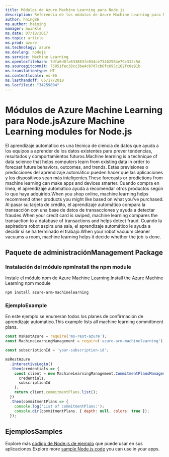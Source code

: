 ```yaml
---
title: Módulos de Azure Machine Learning para Node.js
description: Referencia de los módulos de Azure Machine Learning para Node.js
author: hning86
ms.author: haining
manager: mwinkle
ms.date: 07/18/2017
ms.topic: article
ms.prod: azure
ms.technology: azure
ms.devlang: nodejs
ms.service: Machine Learning
ms.openlocfilehash: 7dfa6d8fa633863fe834ce73462584e79c312c5d
ms.sourcegitcommit: 75051fec38cc3be4cb7d7cb6fc695c162fc0e91b
ms.translationtype: HT
ms.contentlocale: es-ES
ms.lasthandoff: 05/17/2018
ms.locfileid: "34259894"
---
```

# <a name="azure-machine-learning-modules-for-nodejs"></a><span data-ttu-id="15b6d-103">Módulos de Azure Machine Learning para Node.js</span><span class="sxs-lookup"><span data-stu-id="15b6d-103">Azure Machine Learning modules for Node.js</span></span>

<span data-ttu-id="15b6d-104">El aprendizaje automático es una técnica de ciencia de datos que ayuda a los equipos a aprender de los datos existentes para prever tendencias, resultados y comportamientos futuros.</span><span class="sxs-lookup"><span data-stu-id="15b6d-104">Machine learning is a technique of data science that helps computers learn from existing data in order to forecast future behaviors, outcomes, and trends.</span></span> <span data-ttu-id="15b6d-105">Estas previsiones o predicciones del aprendizaje automático pueden hacer que las aplicaciones y los dispositivos sean más inteligentes.</span><span class="sxs-lookup"><span data-stu-id="15b6d-105">These forecasts or predictions from machine learning can make apps and devices smarter.</span></span> <span data-ttu-id="15b6d-106">Cuando compra en línea, el aprendizaje automático ayuda a recomendar otros productos según lo que haya adquirido.</span><span class="sxs-lookup"><span data-stu-id="15b6d-106">When you shop online, machine learning helps recommend other products you might like based on what you've purchased.</span></span> <span data-ttu-id="15b6d-107">Al pasar su tarjeta de crédito, el aprendizaje automático compara la transacción con una base de datos de transacciones y ayuda a detectar fraudes.</span><span class="sxs-lookup"><span data-stu-id="15b6d-107">When your credit card is swiped, machine learning compares the transaction to a database of transactions and helps detect fraud.</span></span> <span data-ttu-id="15b6d-108">Cuando la aspiradora robot aspira una sala, el aprendizaje automático le ayuda a decidir si se ha terminado el trabajo.</span><span class="sxs-lookup"><span data-stu-id="15b6d-108">When your robot vacuum cleaner vacuums a room, machine learning helps it decide whether the job is done.</span></span>

## <a name="management-package"></a><span data-ttu-id="15b6d-109">Paquete de administración</span><span class="sxs-lookup"><span data-stu-id="15b6d-109">Management Package</span></span>


### <a name="install-the-npm-module"></a><span data-ttu-id="15b6d-110">Instalación del módulo npm</span><span class="sxs-lookup"><span data-stu-id="15b6d-110">Install the npm module</span></span>

<span data-ttu-id="15b6d-111">Instale el módulo npm de Azure Machine Learning.</span><span class="sxs-lookup"><span data-stu-id="15b6d-111">Install the Azure Machine Learning npm module</span></span>

```bash
npm install azure-arm-machinelearning
```

### <a name="example"></a><span data-ttu-id="15b6d-112">Ejemplo</span><span class="sxs-lookup"><span data-stu-id="15b6d-112">Example</span></span>

<span data-ttu-id="15b6d-113">En este ejemplo se enumeran todos los planes de confirmación de aprendizaje automático.</span><span class="sxs-lookup"><span data-stu-id="15b6d-113">This example lists all machine learning committment plans.</span></span>

```javascript
const msRestAzure = require('ms-rest-azure');
const MachineLearningManagement = require('azure-arm-machinelearning');

const subscriptionId = 'your-subscription-id';

msRestAzure
  .interactiveLogin()
  .then(credentials => {
    const client = new MachineLearningManagement.CommitmentPlansManagementClient(
      credentials,
      subscriptionId
    );
    return client.commitmentPlans.list();
  })
  .then(commitmentPlans => {
    console.log('List of commitmentPlans:');
    console.dir(commitmentPlans, { depth: null, colors: true });
  });
```

## <a name="samples"></a><span data-ttu-id="15b6d-114">Ejemplos</span><span class="sxs-lookup"><span data-stu-id="15b6d-114">Samples</span></span>

<span data-ttu-id="15b6d-115">Explore más [código de Node.js de ejemplo](https://azure.microsoft.com/resources/samples/?platform=nodejs) que puede usar en sus aplicaciones.</span><span class="sxs-lookup"><span data-stu-id="15b6d-115">Explore more [sample Node.js code](https://azure.microsoft.com/resources/samples/?platform=nodejs) you can use in your apps.</span></span>
